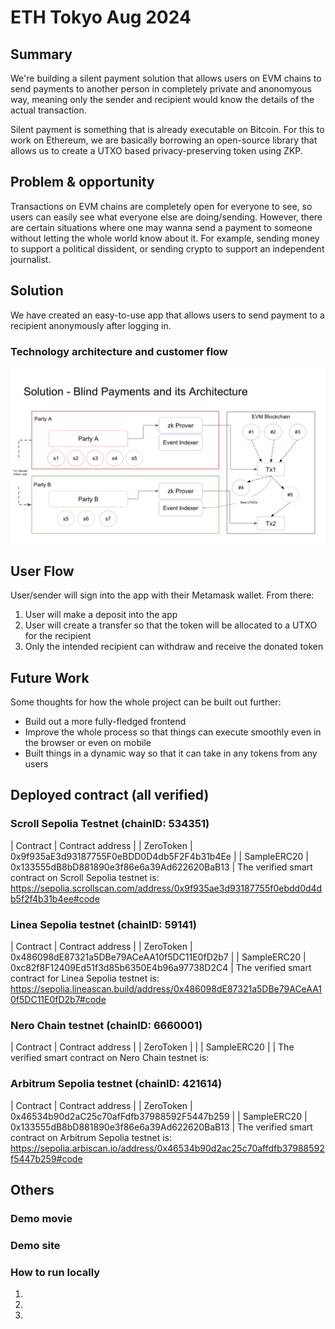 # ETH Tokyo Aug 2024

## Summary
We're building a silent payment solution that allows users on EVM chains to send payments to another person in completely private and anonomyous way, meaning only the sender and recipient would know the details of the actual transaction.

Silent payment is something that is already executable on Bitcoin. For this to work on Ethereum, we are basically borrowing an open-source library that allows us to create a UTXO based privacy-preserving token using ZKP.


## Problem & opportunity
Transactions on EVM chains are completely open for everyone to see, so users can easily see what everyone else are doing/sending. However, there are certain situations where one may wanna send a payment to someone without letting the whole world know about it. For example, sending money to support a political dissident, or sending crypto to support an independent journalist.

## Solution
We have created an easy-to-use app that allows users to send payment to a recipient anonymously after logging in.

### Technology architecture and customer flow
![Blind Payments Architecture](Architecture.png)

## User Flow
User/sender will sign into the app with their Metamask wallet. From there:
1. User will make a deposit into the app
2. User will create a transfer so that the token will be allocated to a UTXO for the recipient
3. Only the intended recipient can withdraw and receive the donated token

## Future Work
Some thoughts for how the whole project can be built out further:
- Build out a more fully-fledged frontend
- Improve the whole process so that things can execute smoothly even in the browser or even on mobile
- Built things in a dynamic way so that it can take in any tokens from any users

## Deployed contract (all verified)
### Scroll Sepolia Testnet  (chainID: 534351)
| Contract      |                           Contract address |
| ZeroToken     | 0x9f935aE3d93187755F0eBDD0D4db5F2F4b31b4Ee |
| SampleERC20   | 0x133555dB8bD881890e3f86e6a39Ad622620BaB13 |
The verified smart contract on Scroll Sepolia testnet is:
https://sepolia.scrollscan.com/address/0x9f935ae3d93187755f0ebdd0d4db5f2f4b31b4ee#code

### Linea Sepolia testnet (chainID: 59141)
| Contract      |                           Contract address |
| ZeroToken     | 0x486098dE87321a5DBe79ACeAA10f5DC11E0fD2b7 |
| SampleERC20   | 0xc82f8F12409Ed51f3d85b6350E4b96a97738D2C4 |
The verified smart contract for Linea Sepolia testnet is:
https://sepolia.lineascan.build/address/0x486098dE87321a5DBe79ACeAA10f5DC11E0fD2b7#code

### Nero Chain testnet (chainID: 6660001)
| Contract      |                           Contract address |
| ZeroToken     |  |
| SampleERC20   |  |
The verified smart contract on Nero Chain testnet is:


### Arbitrum Sepolia testnet (chainID: 421614)
| Contract      |                           Contract address |
| ZeroToken     | 0x46534b90d2aC25c70afFdfb37988592F5447b259 |
| SampleERC20   | 0x133555dB8bD881890e3f86e6a39Ad622620BaB13 |
The verified smart contract on Arbitrum Sepolia testnet is:
https://sepolia.arbiscan.io/address/0x46534b90d2ac25c70affdfb37988592f5447b259#code

## Others

### Demo movie


### Demo site


### How to run locally
1.
2.
3.
